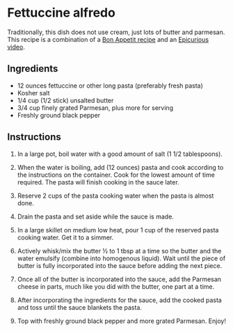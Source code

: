 # Fettuccine alfredo

Traditionally, this dish does not use cream, just lots of butter and parmesan. This recipe is a combination of a [Bon Appetit recipe](https://www.bonappetit.com/recipe/fettuccine-alfredo) and an [Epicurious video](https://www.youtube.com/watch?v=t81529ANEhI).

## Ingredients
- 12 ounces fettuccine or other long pasta (preferably fresh pasta)
- Kosher salt
- 1/4 cup (1/2 stick) unsalted butter
- 3/4 cup finely grated Parmesan, plus more for serving
- Freshly ground black pepper

## Instructions
1. In a large pot, boil water with a good amount of salt (1 1/2 tablespoons).

2. When the water is boiling, add (12 ounces) pasta and cook according to the instructions on the container. Cook for the lowest amount of time required. The pasta will finish cooking in the sauce later.

3. Reserve 2 cups of the pasta cooking water when the pasta is almost done.

4. Drain the pasta and set aside while the sauce is made.

5. In a large skillet on medium low heat, pour 1 cup of the reserved pasta cooking water. Get it to a simmer.

6. Actively whisk/mix the butter ½ to 1 tbsp at a time so the butter and the water emulsify (combine into homogenous liquid). Wait until the piece of butter is fully incorporated into the sauce before adding the next piece.

7. Once all of the butter is incorporated into the sauce, add the Parmesan cheese in parts, much like you did with the butter, one part at a time.

8. After incorporating the ingredients for the sauce, add the cooked pasta and toss until the sauce blankets the pasta.

9. Top with freshly ground black pepper and more grated Parmesan. Enjoy!

